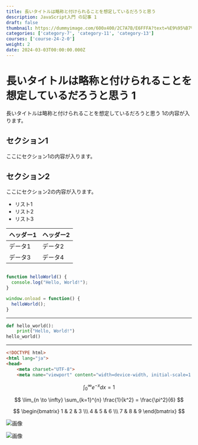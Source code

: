 ```yaml
---
title: 長いタイトルは略称と付けられることを想定しているだろうと思う
description: JavaScript入門 の記事 1
draft: false
thumbnail: https://dummyimage.com/600x400/2C7A7B/E6FFFA?text=%E9%95%B7%E3%81%84%E3%82%BF%E3%82%A4%E3%83%88%E3%83%AB%E3%81%AF%E7%95%A5%E7%A7%B0%E3%81%A8%E4%BB%98%E3%81%91%E3%82%89%E3%82%8C%E3%82%8B%E3%81%93%E3%81%A8%E3%82%92%E6%83%B3%E5%AE%9A%E3%81%97%E3%81%A6%E3%81%84%E3%82%8B%E3%81%A0%E3%82%8D%E3%81%86%E3%81%A8%E6%80%9D%E3%81%86
categories: ['category-7', 'category-11', 'category-13']
courses: ['course-24-2-0']
weight: 2
date: 2024-03-03T00:00:00.000Z
---
```


# 長いタイトルは略称と付けられることを想定しているだろうと思う 1

長いタイトルは略称と付けられることを想定しているだろうと思う 1の内容が入ります。

## セクション1
ここにセクション1の内容が入ります。

## セクション2
ここにセクション2の内容が入ります。

- リスト1
- リスト2
- リスト3

| ヘッダー1 | ヘッダー2 |
| --------- | --------- |
| データ1   | データ2   |
| データ3   | データ4   |

```javascript

function helloWorld() {
  console.log("Hello, World!");
}

window.onload = function() {
  helloWorld();
}

```

---

```python
def hello_world():
    print("Hello, World!")
hello_world()
```

---

```html
<!DOCTYPE html>
<html lang="ja">
<head>
    <meta charset="UTF-8">
    <meta name="viewport" content="width=device-width, initial-scale=1.0">
```

$$
\int_{0}^{\infty} e^{-x} dx = 1
$$

$$
\lim_{n \to \infty} \sum_{k=1}^{n} \frac{1}{k^2} = \frac{\pi^2}{6}
$$

$$
\begin{bmatrix}
1 & 2 & 3 \\\
4 & 5 & 6 \\\
7 & 8 & 9
\end{bmatrix}
$$

![画像](https://dummyimage.com/320x180/2D3748/F5F7FA?text=%E9%95%B7%E3%81%84%E3%82%BF%E3%82%A4%E3%83%88%E3%83%AB%E3%81%AF%E7%95%A5%E7%A7%B0%E3%81%A8%E4%BB%98%E3%81%91%E3%82%89%E3%82%8C%E3%82%8B%E3%81%93%E3%81%A8%E3%82%92%E6%83%B3%E5%AE%9A%E3%81%97%E3%81%A6%E3%81%84%E3%82%8B%E3%81%A0%E3%82%8D%E3%81%86%E3%81%A8%E6%80%9D%E3%81%86+1)

![画像](https://dummyimage.com/640x360/1A202C/EDF2F7?text=%E9%95%B7%E3%81%84%E3%82%BF%E3%82%A4%E3%83%88%E3%83%AB%E3%81%AF%E7%95%A5%E7%A7%B0%E3%81%A8%E4%BB%98%E3%81%91%E3%82%89%E3%82%8C%E3%82%8B%E3%81%93%E3%81%A8%E3%82%92%E6%83%B3%E5%AE%9A%E3%81%97%E3%81%A6%E3%81%84%E3%82%8B%E3%81%A0%E3%82%8D%E3%81%86%E3%81%A8%E6%80%9D%E3%81%86+1)